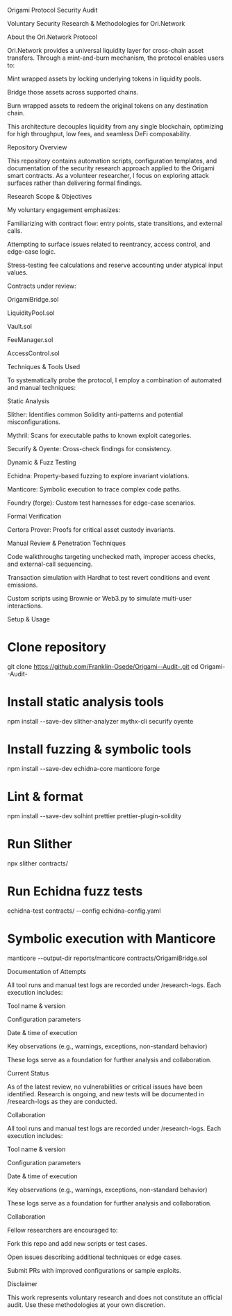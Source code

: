 Origami Protocol Security Audit

Voluntary Security Research & Methodologies for Ori.Network

About the Ori.Network Protocol

Ori.Network provides a universal liquidity layer for cross-chain asset transfers. Through a mint-and-burn mechanism, the protocol enables users to:

Mint wrapped assets by locking underlying tokens in liquidity pools.

Bridge those assets across supported chains.

Burn wrapped assets to redeem the original tokens on any destination chain.

This architecture decouples liquidity from any single blockchain, optimizing for high throughput, low fees, and seamless DeFi composability.

Repository Overview

This repository contains automation scripts, configuration templates, and documentation of the security research approach applied to the Origami smart contracts. As a volunteer researcher, I focus on exploring attack surfaces rather than delivering formal findings.

Research Scope & Objectives

My voluntary engagement emphasizes:

Familiarizing with contract flow: entry points, state transitions, and external calls.

Attempting to surface issues related to reentrancy, access control, and edge-case logic.

Stress-testing fee calculations and reserve accounting under atypical input values.

Contracts under review:

OrigamiBridge.sol

LiquidityPool.sol

Vault.sol

FeeManager.sol

AccessControl.sol

Techniques & Tools Used

To systematically probe the protocol, I employ a combination of automated and manual techniques:

Static Analysis

Slither: Identifies common Solidity anti-patterns and potential misconfigurations.

Mythril: Scans for executable paths to known exploit categories.

Securify & Oyente: Cross-check findings for consistency.

Dynamic & Fuzz Testing

Echidna: Property-based fuzzing to explore invariant violations.

Manticore: Symbolic execution to trace complex code paths.

Foundry (forge): Custom test harnesses for edge-case scenarios.

Formal Verification

Certora Prover: Proofs for critical asset custody invariants.

Manual Review & Penetration Techniques

Code walkthroughs targeting unchecked math, improper access checks, and external-call sequencing.

Transaction simulation with Hardhat to test revert conditions and event emissions.

Custom scripts using Brownie or Web3.py to simulate multi-user interactions.

Setup & Usage

# Clone repository
git clone https://github.com/Franklin-Osede/Origami--Audit-.git
cd Origami--Audit-

# Install static analysis tools
npm install --save-dev slither-analyzer mythx-cli securify oyente

# Install fuzzing & symbolic tools
npm install --save-dev echidna-core manticore forge

# Lint & format
npm install --save-dev solhint prettier prettier-plugin-solidity

# Run Slither
npx slither contracts/

# Run Echidna fuzz tests
echidna-test contracts/ --config echidna-config.yaml

# Symbolic execution with Manticore
manticore --output-dir reports/manticore contracts/OrigamiBridge.sol

Documentation of Attempts

All tool runs and manual test logs are recorded under /research-logs. Each execution includes:

Tool name & version

Configuration parameters

Date & time of execution

Key observations (e.g., warnings, exceptions, non-standard behavior)

These logs serve as a foundation for further analysis and collaboration.

Current Status

As of the latest review, no vulnerabilities or critical issues have been identified. Research is ongoing, and new tests will be documented in /research-logs as they are conducted.

Collaboration

All tool runs and manual test logs are recorded under /research-logs. Each execution includes:

Tool name & version

Configuration parameters

Date & time of execution

Key observations (e.g., warnings, exceptions, non-standard behavior)

These logs serve as a foundation for further analysis and collaboration.

Collaboration

Fellow researchers are encouraged to:

Fork this repo and add new scripts or test cases.

Open issues describing additional techniques or edge cases.

Submit PRs with improved configurations or sample exploits.

Disclaimer

This work represents voluntary research and does not constitute an official audit. Use these methodologies at your own discretion.
